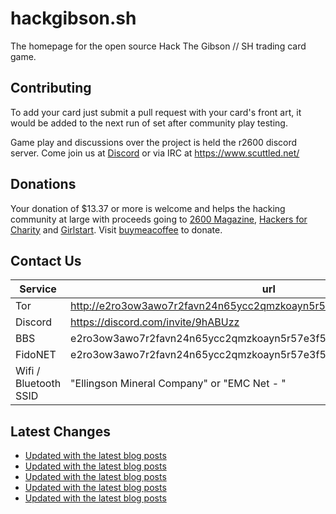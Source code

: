 # hackgibson.sh
The homepage for the open source Hack The Gibson // SH trading card game.


## Contributing

To add your card just submit a pull request with your card's front art, it would be added to the next run of set after community play testing.

Game play and discussions over the project is held the r2600 discord server. Come join us at [Discord](https://discord.com/invite/9hABUzz) or via IRC at https://www.scuttled.net/


## Donations

Your donation of $13.37 or more is welcome and helps the hacking community at large with proceeds going to [2600 Magazine](https://2600.com/), [Hackers for Charity](https://hackersforcharity.org) and [Girlstart](https://girlstart.org).  Visit [buymeacoffee](https://www.buymeacoffee.com/hackgibson.sh) to donate.


## Contact Us

Service | url
-|-
Tor | http://e2ro3ow3awo7r2favn24n65ycc2qmzkoayn5r57e3f56nvjwdcgg32ad.onion
Discord | https://discord.com/invite/9hABUzz
BBS | e2ro3ow3awo7r2favn24n65ycc2qmzkoayn5r57e3f56nvjwdcgg32ad.onion:23
FidoNET | e2ro3ow3awo7r2favn24n65ycc2qmzkoayn5r57e3f56nvjwdcgg32ad.onion:24554
Wifi / Bluetooth SSID | "Ellingson Mineral Company" or "EMC Net - <fidonet address>"

## Latest Changes
<!-- BLOG-POST-LIST:START -->
- [Updated with the latest blog posts](https://github.com/DFW2600/hackgibson.sh/commit/a1bee3752658e17f38b7e6becd88eeb8049e59b6)
- [Updated with the latest blog posts](https://github.com/DFW2600/hackgibson.sh/commit/1862fa26162b42a55050efc4d97b8f907d48c4a6)
- [Updated with the latest blog posts](https://github.com/DFW2600/hackgibson.sh/commit/d94a14024932423c7b224a3b3cefdd2ad27a58ee)
- [Updated with the latest blog posts](https://github.com/DFW2600/hackgibson.sh/commit/04fc6e0909f0f59fe9acc6ab821c3bd3a2dc5530)
- [Updated with the latest blog posts](https://github.com/DFW2600/hackgibson.sh/commit/17aff0343f6eea4cecf16a208da4502dec42b21a)
<!-- BLOG-POST-LIST:END -->
